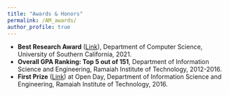 ```yaml
---
title: "Awards & Honors"
permalink: /AM_awards/
author_profile: true
---
```

* **Best Research Award** ([Link](https://viterbischool.usc.edu/news/2021/05/recognizing-excellence-2021-masters-awards-ceremony/)), Department of Computer Science, University of Southern California, 2021.
* **Overall GPA Ranking: Top 5 out of 151**, Department of Information Science and Engineering, Ramaiah Institute of Technology, 2012-2016.
* **First Prize** ([Link](https://ankith-mohan.github.io/files/Open_day_MSRIT.pdf)) at Open Day, Department of Information Science and Engineering, Ramaiah Institute of Technology, 2016.
